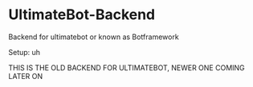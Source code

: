 # UltimateBot-Backend
Backend for ultimatebot or known as Botframework

Setup:
uh

THIS IS THE OLD BACKEND FOR ULTIMATEBOT, NEWER ONE COMING LATER ON
